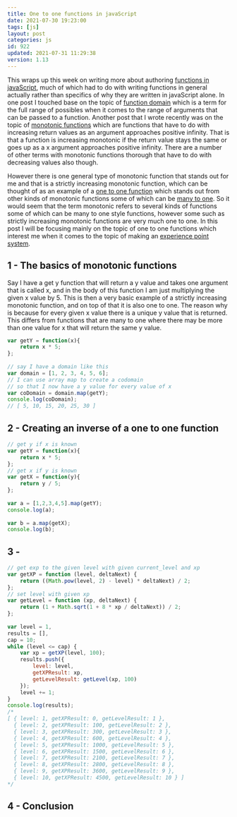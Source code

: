 ```yaml
---
title: One to one functions in javaScript
date: 2021-07-30 19:23:00
tags: [js]
layout: post
categories: js
id: 922
updated: 2021-07-31 11:29:38
version: 1.13
---
```


This wraps up this week on writing more about authoring [functions in javaScript](/2019/12/26/js-function/), much of which had to do with writing functions in general actually rather than specifics of why they are written in javaScript alone. In one post I touched base on the topic of [function domain](/2021/07/27/js-function-domain/) which is a term for the full range of possibles when it comes to the range of arguments that can be passed to a function. Another post that I wrote recently was on the topic of [monotonic functions](/2021/07/26/js-function-monotonic/) which are functions that have to do with increasing return values as an argument approaches positive infinity. That is that a function is increasing monotonic if the return value stays the same or goes up as a x argument approaches positive infinity. There are a number of other terms with monotonic functions thorough that have to do with decreasing values also though.

However there is one general type of monotonic function that stands out for me and that is a strictly increasing monotonic function, which can be thought of as an example of a [one to one function](https://www.varsitytutors.com/hotmath/hotmath_help/topics/one-to-one-functions) which stands out from other kinds of monotonic functions some of which can be [many to one](/2021/07/29/js-function-many-to-one/). So it would seem that the term monotonic refers to several kinds of functions some of which can be many to one style functions, however some such as strictly increasing monotonic functions are very much one to one. In this post I will be focusing mainly on the topic of one to one functions which interest me when it comes to the topic of making an [experience point system](/2020/04/27/js-javascript-example-exp-system/).

<!-- more -->


## 1 - The basics of monotonic functions

Say I have a get y function that will return a y value and takes one argument that is called x, and in the body of this function I am just multiplying the given x value by 5. This is then a very basic example of a strictly increasing monotonic function, and on top of that it is also one to one. The reason why is because for every given x value there is a unique y value that is returned. This differs from functions that are many to one where there may be more than one value for x that will return the same y value.

```js
var getY = function(x){
    return x * 5;
};
 
// say I have a domain like this
var domain = [1, 2, 3, 4, 5, 6];
// I can use array map to create a codomain
// so that I now have a y value for every value of x
var coDomain = domain.map(getY);
console.log(coDomain);
// [ 5, 10, 15, 20, 25, 30 ]
```

## 2 - Creating an inverse of a one to one function

```js
// get y if x is known
var getY = function(x){
    return x * 5;
};
// get x if y is known
var getX = function(y){
    return y / 5;
};
 
var a = [1,2,3,4,5].map(getY);
console.log(a);
 
var b = a.map(getX);
console.log(b);
```

## 3 - 

```js
// get exp to the given level with given current_level and xp
var getXP = function (level, deltaNext) {
    return ((Math.pow(level, 2) - level) * deltaNext) / 2;
};
// set level with given xp
var getLevel = function (xp, deltaNext) {
    return (1 + Math.sqrt(1 + 8 * xp / deltaNext)) / 2;
};
 
var level = 1,
results = [],
cap = 10;
while (level <= cap) {
    var xp = getXP(level, 100);
    results.push({
        level: level,
        getXPResult: xp,
        getLevelResult: getLevel(xp, 100)
    });
    level += 1;
}
console.log(results);
/*
[ { level: 1, getXPResult: 0, getLevelResult: 1 },
  { level: 2, getXPResult: 100, getLevelResult: 2 },
  { level: 3, getXPResult: 300, getLevelResult: 3 },
  { level: 4, getXPResult: 600, getLevelResult: 4 },
  { level: 5, getXPResult: 1000, getLevelResult: 5 },
  { level: 6, getXPResult: 1500, getLevelResult: 6 },
  { level: 7, getXPResult: 2100, getLevelResult: 7 },
  { level: 8, getXPResult: 2800, getLevelResult: 8 },
  { level: 9, getXPResult: 3600, getLevelResult: 9 },
  { level: 10, getXPResult: 4500, getLevelResult: 10 } ]
*/
```

## 4 - Conclusion

